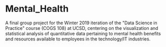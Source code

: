 # Mental_Health
A final group project for the Winter 2019 iteration of the "Data Science in Practice" course (COGS 108) at UCSD, centering on the visualization and statistical analysis of quantitative data pertaining to mental health benefits and resources available to employees in the technology/IT industries.

